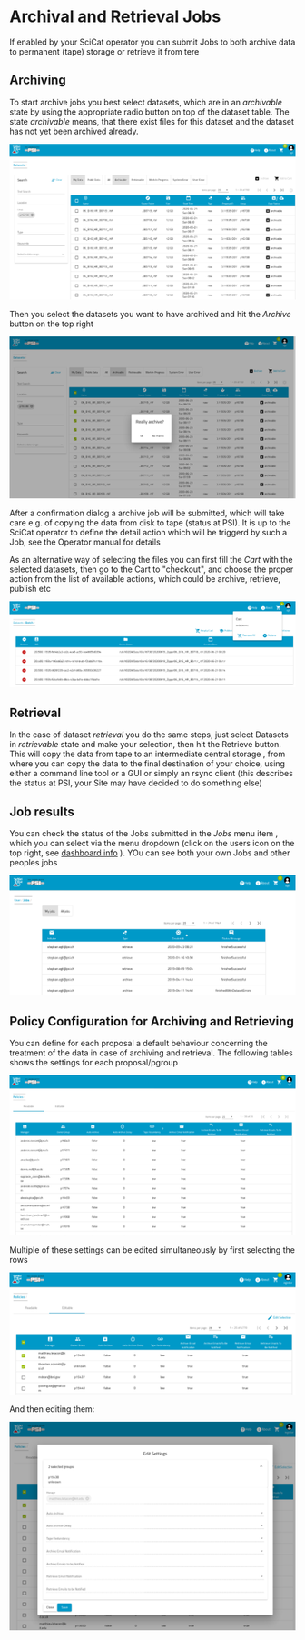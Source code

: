 # Archival and Retrieval Jobs 

If enabled by your SciCat operator you can submit Jobs to both archive data to permanent (tape) storage or retrieve it from tere

## Archiving

To start archive jobs you best select datasets, which are in an *archivable* state by using the appropriate radio button on top of the dataset table. The state *archivable* means, that there exist files for this dataset and the dataset has not yet been archived already.

![Select archivable datasets](img/dataset_archivable.png)

Then you select the datasets you want to have archived and hit the *Archive* button on the top right

![Select archivable datasets](img/dataset_archive_4_datasets.png)

After a confirmation dialog a archive job will be submitted, which will take care e.g. of copying the data from disk to tape (status at PSI). It is up to the SciCat operator to define the detail action which will be triggerd by such a Job, see the Operator manual for details

As an alternative way of selecting the files you can first fill the *Cart* with the selected datasets, then go to the Cart to "checkout", and choose the proper action from the list of available actions, which could be archive, retrieve, publish etc

![Select archivable datasets via Cart](img/cart_4_datasets_selected.png)

## Retrieval

In the case of dataset *retrieval* you do the same steps, just select Datasets in *retrievable* state and make your selection, then hit the Retrieve button. This will copy the data from tape to an intermediate central storage , from where you can copy the data to the final destination of your choice, using either a command line tool or a GUI or simply an rsync client (this describes the status at PSI, your Site may have decided to do something else)

[//]: # (TODO Add descriptions of CLI and QT tools an of CSCS case)


## Job results

You can check the status of the Jobs submitted in the *Jobs* menu item  , which you can select via the menu dropdown (click on the users icon on the top right, see [dashboard info](Dashboard.html) ). YOu can see both your own Jobs and other peoples jobs

![Job status listing](img/jobs_my.png)

## Policy Configuration for Archiving and Retrieving
You can define for each proposal a default behaviour concerning the treatment of the data in case of archiving and retrieval. The following tables shows the settings for each proposal/pgroup

![policy settings table](img/policy_settings.png)

Multiple of these settings can be edited simultaneously by first selecting the rows

![selecting the rows](img/policy_edit_select.png)

And then editing them:

![editing the policy settings](img/policy_edit.png)